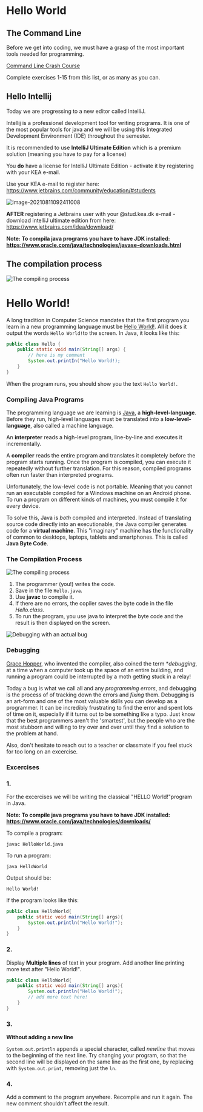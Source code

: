 # Hello World

## The Command Line

Before we get into coding, we must have a grasp of the most important tools needed for programming. 

[Command Line Crash Course](https://learnpythonthehardway.org/book/appendixa.html)

Complete exercises 1-15 from this list, or as many as you can.



## Hello Intellij

Today we are progressing to a new editor called IntelliJ.

Intellij is a professionel development tool for writing programs. It is one of the most popular tools for java and we will be using this Integrated Development Environment (IDE) throughout the semester. 

It is recommended to use **IntelliJ Ultimate Edition** which is a premium solution (meaning you have to pay for a license)

You **do** have a license for IntelliJ Ultimate Edition - activate it by registering with your KEA e-mail. 

Use your KEA e-mail to register here: https://www.jetbrains.com/community/education/#students

![image-20210811092411008](../../assets/intellij-signup.png)

**AFTER** registering a Jetbrains user with your @stud.kea.dk e-mail - download intelliJ ultimate edition from here: https://www.jetbrains.com/idea/download/


**Note: To compila java programs you have to have JDK installed: https://www.oracle.com/java/technologies/javase-downloads.html**


## The compilation process

![The compiling process](5-friday.assets/image-20210811094602268.png)




# Hello World!

A long tradition in Computer Science mandates that the first program you learn in a new programming language must be [Hello World!](https://en.wikipedia.org/wiki/%22Hello,_World!%22_program). All it does it output the words `Hello World!`to the screen. In Java, it looks like this:

```Java
public class Hello {
    public static void main(String[] args) {
        // here is my comment
        System.out.printIn("Hello World!);
    }
}
```

When the program runs, you should show you the text `Hello World!`.


### Compiling Java Programs

The programming language we are learning is [Java](https://en.wikipedia.org/wiki/Java_(programming_language)), a **high-level-language**. Before they run, high-level languages must be translated into a **low-level-language**, also called a machine language. 

An **interpreter** reads a high-level program, line-by-line and executes it incrementally.

A **compiler** reads the entire program and translates it completely before the program starts running. Once the program is compiled, you can execute it repeatedly without further translation. For this reason, compiled programs often run faster than interpreted programs. 

Unfortunately, the low-level code is not portable. Meaning that you cannot run an executable compiled for a Windows machine on an Android phone. To run a program on different kinds of machines, you must compile it for every device.

To solve this, Java is *both* compiled and interpreted. Instead of translating source code directly into an executionable, the Java compiler generates code for a **virtual machine**. This "imaginary" machine has the functionality of common to desktops, laptops, tablets and smartphones. This is called **Java Byte Code**. 

### The Compilation Process

![The compiling process](../../assets/image-20210811094602268.png)

1. The programmer (you!) writes the code.
2. Save in the file `Hello.java`.
3. Use **javac** to compile it.
4. If there are no errors, the copiler saves the byte code in the file *Hello.class*.
5. To run the program, you use java to interpret the byte code and the result is then displayed on the screen.

![Debugging with an actual bug](../../assets/First_Computer_Bug,_1945.jpg)

### Debugging

[Grace Hopper](https://en.wikipedia.org/wiki/Grace_Hopper), who invented the compiler, also coined the term **debugging*, at a time when a computer took up the space of an entire building, and running a program could be interrupted by a moth getting stuck in a relay! 

Today a bug is what we call all and any *programming errors*, and debugging is the process of of tracking down the errors and *fixing* them. Debugging is an art-form and one of the most valuable skills you can develop as a programmer. It can be incredibly frustrating to find the error and spent lots of time on it, especially if it turns out to be something like a typo. Just know that the best programmers aren't the 'smartest', but the people who are the most stubborn and willing to try over and over until they find a solution to the problem at hand.

Also, don't hesitate to reach out to a teacher or classmate if you feel stuck for too long on an excercise.


### Excercises

### 1. 
For the excercises we will be writing the classical "HELLO World!"program in Java.

**Note: To compile java programs you have to have JDK installed: https://www.oracle.com/java/technologies/downloads/**


To compile a program: 

```
javac HelloWorld.java
```

To run a program:

```
java HelloWorld
```

Output should be:

```
Hello World!
```

If the program looks like this:

```java
public class HelloWorld{
	public static void main(String[] args){
		System.out.println("Hello World!");
	}
}
```

### 2. 

Display **Multiple lines** of text in your program. Add another line printing more text after "Hello World!". 

```java
public class HelloWorld{
	public static void main(String[] args){
		System.out.println("Hello World!");
        // add more text here!
	}
}
```
### 3. 

**Without adding a new line**

`System.out.println` appends a special character, called *newline* that moves to the beginning of the next line. Try changing your program, so that the second line will be displayed on the same line as the first one, by replacing with `System.out.print`, removing just the `ln`.


### 4. 

Add a comment to the program anywhere. Recompile and run it again. The new comment shouldn't affect the result.
